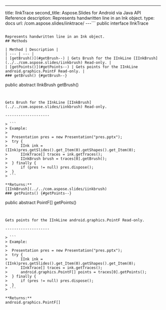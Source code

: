 ---
title: IInkTrace
second_title: Aspose.Slides for Android via Java API Reference
description: Represents handwritten line in an Ink object.
type: docs
url: /com.aspose.slides/iinktrace/
---```
public interface IInkTrace
```

Represents handwritten line in an Ink object.
## Methods

| Method | Description |
| --- | --- |
| [getBrush()](#getBrush--) | Gets Brush for the IInkLine [IInkBrush](../../com.aspose.slides/iinkbrush) Read-only. |
| [getPoints()](#getPoints--) | Gets points for the IInkLine android.graphics.PointF Read-only. |
### getBrush() {#getBrush--}
```
public abstract IInkBrush getBrush()
```


Gets Brush for the IInkLine [IInkBrush](../../com.aspose.slides/iinkbrush) Read-only.

--------------------

> ```
> Example:
>  
>  Presentation pres = new Presentation("pres.pptx");
>  try {
>      IInk ink = (IInk)pres.getSlides().get_Item(0).getShapes().get_Item(0);
>      IInkTrace[] traces = ink.getTraces();
>      IInkBrush brush = traces[0].getBrush();
>  } finally {
>      if (pres != null) pres.dispose();
>  }
> ```

**Returns:**
[IInkBrush](../../com.aspose.slides/iinkbrush)
### getPoints() {#getPoints--}
```
public abstract PointF[] getPoints()
```


Gets points for the IInkLine android.graphics.PointF Read-only.

--------------------

> ```
> Example:
>  
>  Presentation pres = new Presentation("pres.pptx");
>  try {
>      IInk ink = (IInk)pres.getSlides().get_Item(0).getShapes().get_Item(0);
>      IInkTrace[] traces = ink.getTraces();
>      android.graphics.PointF[] points = traces[0].getPoints();
>  } finally {
>      if (pres != null) pres.dispose();
>  }
> ```

**Returns:**
android.graphics.PointF[]
